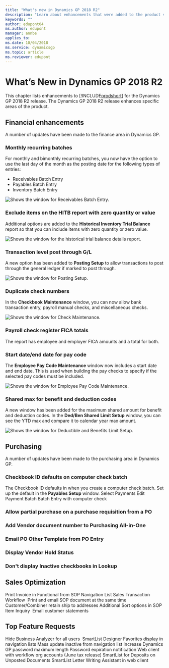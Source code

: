 ```yaml
---
title: "What's new in Dynamics GP 2018 R2"
description: "Learn about enhancements that were added to the product since the release of [!INCLUDE[prodshort](../includes/prodshort.md)] 2018. "
keywords: ""
author: edupont04
ms.author: edupont
manager: annbe
applies_to: 
ms.date: 10/04/2018
ms.service: dynamicsgp
ms.topic: article
ms.reviewer: edupont
---
```


# What’s New in Dynamics GP 2018 R2

This chapter lists enhancements to [!INCLUDE[prodshort](../includes/prodshort.md)] for the Dynamics GP 2018 R2 release. The Dynamics GP 2018 R2 release enhances specific areas of the product.

## Financial enhancements

A number of updates have been made to the finance area in Dynamics GP.

### Monthly recurring batches

For monthly and bimonthly recurring batches, you now have the option to use the last day of the month as the posting date for the following types of entries:

- Receivables Batch Entry
- Payables Batch Entry
- Inventory Batch Entry

![Shows the window for Receivables Batch Entry.](media/2018R2_ReceivablesBatchEntry.png "Batch Entry")  

### Exclude items on the HITB report with zero quantity or value

Additional options are added to the **Historical Inventory Trial Balance** report so that you can include items with zero quantity or zero value.  

![Shows the window for the historical trial balance details report.](media/2018R2_HITB.png "HITB report")  

### Transaction level post through G/L

A new option has been added to **Posting Setup** to allow transactions to post through the general ledger if marked to post through.  

![Shows the window for Posting Setup.](media/2018R2_PostingSetup.png "Posting Setup")  

### Duplicate check numbers


In the **Checkbook Maintenance** window, you can now allow bank transaction entry, payroll manual checks, and miscellaneous checks.  

![Shows the window for Check Maintenance.](media/2018R2_CheckMaintenance.png "Check Maintenance")  

### Payroll check register FICA totals

The report has employee and employer FICA amounts and a total for both.  

### Start date/end date for pay code  

The **Employee Pay Code Maintenance** window now includes a start date and end date. This is used when building the pay checks to specify if the selected pay codes must be included.  

![Shows the window for Employee Pay Code Maintenance.](media/2018R2_EmployeePayCodeMaintenance.png "Employee Pay Code Maintenance")  

### Shared max for benefit and deduction codes

A new window has been added for the maximum shared amount for benefit and deduction codes. In the **Ded/Ben Shared Limit Setup** window, you can see the YTD max and compare it to calendar year max amount.  

![Shows the window for Deductible and Benefits Limit Setup.](media/2018R2_EmployeePayCodeMaintenance.png "Ded/Ben Limit Setup")  

## Purchasing

A number of updates have been made to the purchasing area in Dynamics GP.

### Checkbook ID defaults on computer check batch

The Checkbook ID defaults in when you create a computer check batch. Set up the default in the **Payables Setup** window.
Select Payments
Edit Payment Batch
Batch Entry with computer check


### Allow partial purchase on a purchase requisition from a PO


### Add Vendor document number to Purchasing All-in-One


### Email PO Other Template from PO Entry 
### Display Vendor Hold Status

### Don't display Inactive checkbooks in Lookup

## Sales Optimization

Print Invoice in Functional from SOP Navigation List
Sales Transaction Workflow 
Print and email SOP document at the same time
Customer/Combiner retain ship to addresses
Additional Sort options in SOP Item Inquiry 
Email customer statements

## Top Feature Requests

Hide Business Analyzer for all users 
SmartList Designer Favorites display in navigation lists
Mass update inactive from navigation list
Increase Dynamics GP password maximum length
Password expiration notification
Web client with workflow org accounts (June tax release) 
SmartList for Deposits on Unposted Documents 
SmartList Letter Writing Assistant in web client 

